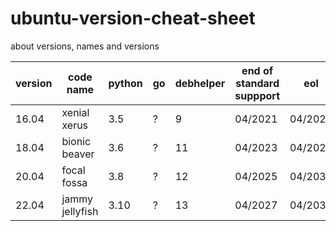 # ubuntu-version-cheat-sheet
about versions, names and versions

| version | code name | python | go | debhelper | end of standard suppport | eol |
|---|---|---|---|---|---|---|
| 16.04 | xenial xerus | 3.5 | ? | 9 | 04/2021 | 04/2026 |
| 18.04 | bionic beaver | 3.6 | ? | 11 | 04/2023 | 04/2028 |
| 20.04 | focal fossa | 3.8 | ? | 12 | 04/2025 | 04/2030 |
| 22.04 | jammy jellyfish | 3.10 | ? | 13 | 04/2027 | 04/2032 |
